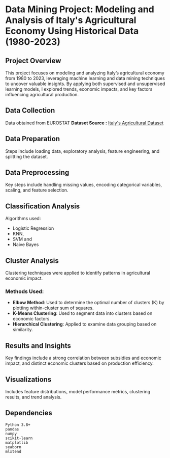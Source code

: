 # Data Mining Project: Modeling and Analysis of Italy's Agricultural Economy Using Historical Data (1980-2023)

## Project Overview
This project focuses on modeling and analyzing Italy’s agricultural economy from 1980 to 2023, leveraging machine learning and data mining techniques to uncover valuable insights. By applying both supervised and unsupervised learning models, I explored trends, economic impacts, and key factors influencing agricultural production.

## Data Collection
Data obtained from EUROSTAT
**Dataset Source :** [Italy's Agricultural Dataset  ](https://ec.europa.eu/eurostat/web/main/data/database)

## Data Preparation
Steps include loading data, exploratory analysis, feature engineering, and splitting the dataset.

## Data Preprocessing
Key steps include handling missing values, encoding categorical variables, scaling, and feature selection.
<!-- ### Methods Used: -->

## Classification Analysis
Algorithms used: 
  - Logistic Regression
  - KNN,
  - SVM and
  - Naive Bayes

## Cluster Analysis
Clustering techniques were applied to identify patterns in agricultural economic impact. 

### Methods Used:
- **Elbow Method**: Used to determine the optimal number of clusters (K) by plotting within-cluster sum of squares.
- **K-Means Clustering**: Used to segment data into clusters based on economic factors.
- **Hierarchical Clustering**: Applied to examine data grouping based on similarity.

## Results and Insights
Key findings include a strong correlation between subsidies and economic impact, and distinct economic clusters based on production efficiency.

## Visualizations
Includes feature distributions, model performance metrics, clustering results, and trend analysis.

## Dependencies
```
Python 3.8+
pandas
numpy
scikit-learn
matplotlib
seaborn
mlxtend
```
